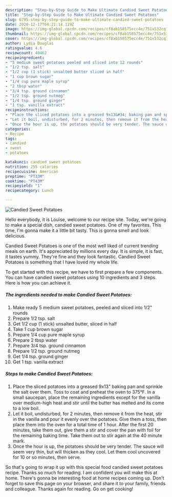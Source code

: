 ```yaml
---
description: "Step-by-Step Guide to Make Ultimate Candied Sweet Potatoes"
title: "Step-by-Step Guide to Make Ultimate Candied Sweet Potatoes"
slug: 6795-step-by-step-guide-to-make-ultimate-candied-sweet-potatoes
date: 2020-12-17T04:21:14.119Z
image: https://img-global.cpcdn.com/recipes/cf8ab158575ecc4e/751x532cq70/candied-sweet-potatoes-recipe-main-photo.jpg
thumbnail: https://img-global.cpcdn.com/recipes/cf8ab158575ecc4e/751x532cq70/candied-sweet-potatoes-recipe-main-photo.jpg
cover: https://img-global.cpcdn.com/recipes/cf8ab158575ecc4e/751x532cq70/candied-sweet-potatoes-recipe-main-photo.jpg
author: Lydia Douglas
ratingvalue: 4.6
reviewcount: 40462
recipeingredient:
- "5 medium sweet potatoes peeled and sliced into 12 rounds"
- "1/2 tsp. salt"
- "1/2 cup (1 stick) unsalted butter sliced in half"
- "1 cup brown sugar"
- "1/4 cup pure maple syrup"
- "2 tbsp water"
- "3/4 tsp. ground cinnamon"
- "1/2 tsp. ground nutmeg"
- "1/4 tsp. ground ginger"
- "1 tsp. vanilla extract"
recipeinstructions:
- "Place the sliced potatoes into a greased 9x13&#34; baking pan and sprinkle the salt over them. Toss to coat and preheat the oven to 375°F. In a small saucepan, place the remaining ingredients except for the vanilla over medium-high heat and stir until the butter has melted and its come to a low boil."
- "Let it boil, undisturbed, for 2 minutes, then remove it from the heat, stir in the vanilla and pour it evenly over the potatoes. Give them a toss, then place them into the oven for a total time of 1 hour. After the first 20 minutes, take them out, give them a stir and cover the pan with foil for the remaining baking time. Take them out to stir again at the 40 minute mark."
- "Once the hour is up, the potatoes should be very tender. The sauce will seem very thin, but will thicken as they cool. Let them cool uncovered for 10 or so minutes, then serve."
categories:
- Recipe
tags:
- candied
- sweet
- potatoes

katakunci: candied sweet potatoes 
nutrition: 255 calories
recipecuisine: American
preptime: "PT33M"
cooktime: "PT43M"
recipeyield: "1"
recipecategory: Lunch

---
```



![Candied Sweet Potatoes](https://img-global.cpcdn.com/recipes/cf8ab158575ecc4e/751x532cq70/candied-sweet-potatoes-recipe-main-photo.jpg)

Hello everybody, it is Louise, welcome to our recipe site. Today, we're going to make a special dish, candied sweet potatoes. One of my favorites. This time, I'm gonna make it a little bit tasty. This is gonna smell and look delicious.



Candied Sweet Potatoes is one of the most well liked of current trending meals on earth. It's appreciated by millions every day. It is simple, it is fast, it tastes yummy. They're fine and they look fantastic. Candied Sweet Potatoes is something that I have loved my whole life.


To get started with this recipe, we have to first prepare a few components. You can have candied sweet potatoes using 10 ingredients and 3 steps. Here is how you can achieve it.

<!--inarticleads1-->

##### The ingredients needed to make Candied Sweet Potatoes:

1. Make ready 5 medium sweet potatoes, peeled and sliced into 1/2&#34; rounds
1. Prepare 1/2 tsp. salt
1. Get 1/2 cup (1 stick) unsalted butter, sliced in half
1. Take 1 cup brown sugar
1. Prepare 1/4 cup pure maple syrup
1. Prepare 2 tbsp water
1. Prepare 3/4 tsp. ground cinnamon
1. Prepare 1/2 tsp. ground nutmeg
1. Get 1/4 tsp. ground ginger
1. Get 1 tsp. vanilla extract




<!--inarticleads2-->

##### Steps to make Candied Sweet Potatoes:

1. Place the sliced potatoes into a greased 9x13&#34; baking pan and sprinkle the salt over them. Toss to coat and preheat the oven to 375°F. In a small saucepan, place the remaining ingredients except for the vanilla over medium-high heat and stir until the butter has melted and its come to a low boil.
1. Let it boil, undisturbed, for 2 minutes, then remove it from the heat, stir in the vanilla and pour it evenly over the potatoes. Give them a toss, then place them into the oven for a total time of 1 hour. After the first 20 minutes, take them out, give them a stir and cover the pan with foil for the remaining baking time. Take them out to stir again at the 40 minute mark.
1. Once the hour is up, the potatoes should be very tender. The sauce will seem very thin, but will thicken as they cool. Let them cool uncovered for 10 or so minutes, then serve.




So that's going to wrap it up with this special food candied sweet potatoes recipe. Thanks so much for reading. I am confident you will make this at home. There's gonna be interesting food at home recipes coming up. Don't forget to save this page on your browser, and share it to your family, friends and colleague. Thanks again for reading. Go on get cooking!

